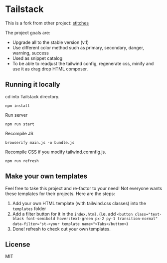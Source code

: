 # Tailstack

This is a fork from other project: [stitches](https://github.com/amiechen/stitches-template-generator)

The project goals are:
- Upgrade all to the stable version (v.1)
- Use different color method such as primary, secondary, danger, warning, success
- Used as snippet catalog
- To be able to readjust the tailwind config, regenerate css, minify and use it as drag drop HTML composer.




## Running it locally

cd into Tailstack directory.

```
npm install
```

Run server

```
npm run start
```


Recompile JS

```
browserify main.js -o bundle.js
```

Recompile CSS if you modify tailwind.comnfig.js.

```
npm run refresh
```

## Make your own templates

Feel free to take this project and re-factor to your need! Not everyone wants these templates for their projects. Here are the steps:

1. Add your own HTML template (with tailwind.css classes) into the `templates` folder
2. Add a filter button for it in the `index.html`. (i.e. add `<button class="text-black font-semibold hover:text-green px-2 py-1 transition-normal" data-filter="st-<your template name>">Tabs</button>`)
3. Done! refresh to check out your own templates.


## License

MIT 
